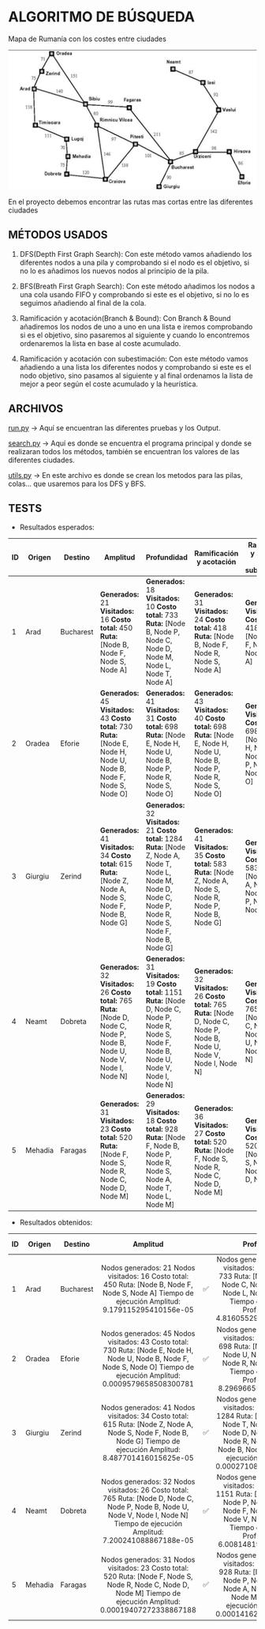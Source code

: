 # ALGORITMO DE BÚSQUEDA

Mapa de Rumanía con los costes entre ciudades

![Mapa de Rumania para práctica](./mapa.png)

En el proyecto debemos encontrar las rutas mas cortas entre las diferentes ciudades

## MÉTODOS USADOS

1. DFS(Depth First Graph Search): Con este método vamos añadiendo los diferentes nodos a una pila y comprobando si el nodo es el objetivo, si no lo es añadimos los nuevos nodos al principio de la pila.

2. BFS(Breath First Graph Search): Con este método añadimos los nodos a una cola usando FIFO y comprobando si este es el objetivo, si no lo es seguimos añadiendo al final de la cola.

3. Ramificación y acotación(Branch & Bound): Con Branch & Bound añadiremos los nodos de uno a uno en una lista e iremos comprobando si es el objetivo, sino pasaremos al siguiente y cuando lo encontremos ordenaremos la lista en base al coste acumulado.

4. Ramificación y acotación con subestimación: Con este método vamos añadiendo a una lista los diferentes nodos y comprobando si este es el nodo objetivo, sino pasamos al siguiente y al final ordenamos la lista de mejor a peor según el coste acumulado y la heurística.

## ARCHIVOS

[run.py](./run.py) -> Aquí se encuentran las diferentes pruebas y los Output.

[search.py](./search.py) -> Aquí es donde se encuentra el programa principal y donde se realizaran todos los métodos, también se encuentran los valores de las diferentes ciudades.

[utils.py](./utils.py) -> En este archivo es donde se crean los metodos para las pilas, colas... que usaremos para los DFS y BFS.

## TESTS

- Resultados esperados:

| ID  | Origen  | Destino   | Amplitud                                                                                                                            | Profundidad                                                                                                                                                                  | Ramificación y acotación                                                                                                            | Ramificación y acotación con subestimación                                                                                          |
| --- | ------- | --------- | ----------------------------------------------------------------------------------------------------------------------------------- | ---------------------------------------------------------------------------------------------------------------------------------------------------------------------------- | ----------------------------------------------------------------------------------------------------------------------------------- | ----------------------------------------------------------------------------------------------------------------------------------- |
| 1   | Arad    | Bucharest | **Generados:** 21 **Visitados:** 16 **Costo total:** 450 **Ruta:** [Node B, Node F, Node S, Node A]                                 | **Generados:** 18 **Visitados:** 10 **Costo total:** 733 **Ruta:** [Node B, Node P, Node C, Node D, Node M, Node L, Node T, Node A]                                          | **Generados:** 31 **Visitados:** 24 **Costo total:** 418 **Ruta:** [Node B, Node F, Node R, Node S, Node A]                         | **Generados:** 5 **Visitados:** 16 **Costo total:** 418 **Ruta:** [Node B, Node F, Node R, Node S, Node A]                          |
| 2   | Oradea  | Eforie    | **Generados:** 45 **Visitados:** 43 **Costo total:** 730 **Ruta:** [Node E, Node H, Node U, Node B, Node F, Node S, Node O]         | **Generados:** 41 **Visitados:** 31 **Costo total:** 698 **Ruta:** [Node E, Node H, Node U, Node B, Node P, Node R, Node S, Node O]                                          | **Generados:** 43 **Visitados:** 40 **Costo total:** 698 **Ruta:** [Node E, Node H, Node U, Node B, Node P, Node R, Node S, Node O] | **Generados:** 32 **Visitados:** 15 **Costo total:** 698 **Ruta:** [Node E, Node H, Node U, Node B, Node P, Node R, Node S, Node O] |
| 3   | Giurgiu | Zerind    | **Generados:** 41 **Visitados:** 34 **Costo total:** 615 **Ruta:** [Node Z, Node A, Node S, Node F, Node B, Node G]                 | **Generados:** 32 **Visitados:** 21 **Costo total:** 1284 **Ruta:** [Node Z, Node A, Node T, Node L, Node M, Node D, Node C, Node P, Node R, Node S, Node F, Node B, Node G] | **Generados:** 41 **Visitados:** 35 **Costo total:** 583 **Ruta:** [Node Z, Node A, Node S, Node R, Node P, Node B, Node G]         | **Generados:** 26 **Visitados:** 12 **Costo total:** 583 **Ruta:** [Node Z, Node A, Node S, Node R, Node P, Node B, Node G]         |
| 4   | Neamt   | Dobreta   | **Generados:** 32 **Visitados:** 26 **Costo total:** 765 **Ruta:** [Node D, Node C, Node P, Node B, Node U, Node V, Node I, Node N] | **Generados:** 31 **Visitados:** 19 **Costo total:** 1151 **Ruta:** [Node D, Node C, Node P, Node R, Node S, Node F, Node B, Node U, Node V, Node I, Node N]                 | **Generados:** 32 **Visitados:** 26 **Costo total:** 765 **Ruta:** [Node D, Node C, Node P, Node B, Node U, Node V, Node I, Node N] | **Generados:** 23 **Visitados:** 12 **Costo total:** 765 **Ruta:** [Node D, Node C, Node P, Node B, Node U, Node V, Node I, Node N] |
| 5   | Mehadia | Faragas   | **Generados:** 31 **Visitados:** 23 **Costo total:** 520 **Ruta:** [Node F, Node S, Node R, Node C, Node D, Node M]                 | **Generados:** 29 **Visitados:** 18 **Costo total:** 928 **Ruta:** [Node F, Node B, Node P, Node R, Node S, Node A, Node T, Node L, Node M]                                  | **Generados:** 36 **Visitados:** 27 **Costo total:** 520 **Ruta:** [Node F, Node S, Node R, Node C, Node D, Node M]                 | **Generados:** 25 **Visitados:** 16 **Costo total:** 520 **Ruta:** [Node F, Node S, Node R, Node C, Node D, Node M]                 |

- Resultados obtenidos:

| ID  | Origen  | Destino   |                                                                                      Amplitud                                                                                       |     |                                                                                                           Profundidad                                                                                                            |     |                                                                                Ramificación y acotación                                                                                |     |                                                                       Ramificación y acotación con subestimación                                                                        |     |
| --- | ------- | --------- | :---------------------------------------------------------------------------------------------------------------------------------------------------------------------------------: | :-: | :------------------------------------------------------------------------------------------------------------------------------------------------------------------------------------------------------------------------------: | :-: | :------------------------------------------------------------------------------------------------------------------------------------------------------------------------------------: | :-: | :-------------------------------------------------------------------------------------------------------------------------------------------------------------------------------------: | :-: |
| 1   | Arad    | Bucharest |                 Nodos generados: 21 Nodos visitados: 16 Costo total: 450 Ruta: [Node B, Node F, Node S, Node A] Tiempo de ejecución Amplitud: 9.179115295410156e-05                 | ✅  |                     Nodos generados: 18 Nodos visitados: 10 Costo total: 733 Ruta: [Node B, Node P, Node C, Node D, Node M, Node L, Node T, Node A] Tiempo de ejecución Profundidad: 4.8160552978515625e-05                      | ✅  |             Nodos generados: 31 Nodos visitados: 24 Costo total: 418 Ruta: [Node B, Node P, Node R, Node S, Node A] Tiempo de ejecución Profundidad: 8.487701416015625e-05             | ✅  |              Nodos generados: 16 Nodos visitados: 6 Costo total: 418 Ruta: [Node B, Node P, Node R, Node S, Node A] Tiempo de ejecución Profundidad: 6.818771362304688e-05              | ❌  |
| 2   | Oradea  | Eforie    |     Nodos generados: 45 Nodos visitados: 43 Costo total: 730 Ruta: [Node E, Node H, Node U, Node B, Node F, Node S, Node O] Tiempo de ejecución Amplitud: 0.0009579658508300781     | ✅  |                      Nodos generados: 41 Nodos visitados: 31 Costo total: 698 Ruta: [Node E, Node H, Node U, Node B, Node P, Node R, Node S, Node O] Tiempo de ejecución Profundidad: 8.296966552734375e-05                      | ✅  |  Nodos generados: 43 Nodos visitados: 40 Costo total: 698 Ruta: [Node E, Node H, Node U, Node B, Node P, Node R, Node S, Node O] Tiempo de ejecución Profundidad: 9.918212890625e-05   | ✅  | Nodos generados: 32 Nodos visitados: 15 Costo total: 698 Ruta: [Node E, Node H, Node U, Node B, Node P, Node R, Node S, Node O] Tiempo de ejecución Profundidad: 0.00013065338134765625 | ✅  |
| 3   | Giurgiu | Zerind    |         Nodos generados: 41 Nodos visitados: 34 Costo total: 615 Ruta: [Node Z, Node A, Node S, Node F, Node B, Node G] Tiempo de ejecución Amplitud: 8.487701416015625e-05         | ✅  | Nodos generados: 32 Nodos visitados: 21 Costo total: 1284 Ruta: [Node Z, Node A, Node T, Node L, Node M, Node D, Node C, Node P, Node R, Node S, Node F, Node B, Node G] Tiempo de ejecución Profundidad: 0.00027108192443847656 | ✅  |    Nodos generados: 41 Nodos visitados: 34 Costo total: 583 Ruta: [Node Z, Node A, Node S, Node R, Node P, Node B, Node G] Tiempo de ejecución Profundidad: 0.00010991096496582031     | ❌  |     Nodos generados: 26 Nodos visitados: 12 Costo total: 583 Ruta: [Node Z, Node A, Node S, Node R, Node P, Node B, Node G] Tiempo de ejecución Profundidad: 0.00010180473327636719     | ✅  |
| 4   | Neamt   | Dobreta   | Nodos generados: 32 Nodos visitados: 26 Costo total: 765 Ruta: [Node D, Node C, Node P, Node B, Node U, Node V, Node I, Node N] Tiempo de ejecución Amplitud: 7.200241088867188e-05 | ✅  |         Nodos generados: 31 Nodos visitados: 19 Costo total: 1151 Ruta: [Node D, Node C, Node P, Node R, Node S, Node F, Node B, Node U, Node V, Node I, Node N] Tiempo de ejecución Profundidad: 6.008148193359375e-05          | ✅  | Nodos generados: 32 Nodos visitados: 26 Costo total: 765 Ruta: [Node D, Node C, Node P, Node B, Node U, Node V, Node I, Node N] Tiempo de ejecución Profundidad: 0.0002498626708984375 | ✅  | Nodos generados: 23 Nodos visitados: 12 Costo total: 765 Ruta: [Node D, Node C, Node P, Node B, Node U, Node V, Node I, Node N] Tiempo de ejecución Profundidad: 0.00019407272338867188 | ✅  |
| 5   | Mehadia | Faragas   |        Nodos generados: 31 Nodos visitados: 23 Costo total: 520 Ruta: [Node F, Node S, Node R, Node C, Node D, Node M] Tiempo de ejecución Amplitud: 0.00019407272338867188         | ✅  |                 Nodos generados: 29 Nodos visitados: 18 Costo total: 928 Ruta: [Node F, Node B, Node P, Node R, Node S, Node A, Node T, Node L, Node M] Tiempo de ejecución Profundidad: 0.00014162063598632812                  | ✅  |         Nodos generados: 36 Nodos visitados: 27 Costo total: 520 Ruta: [Node F, Node S, Node R, Node C, Node D, Node M] Tiempo de ejecución Profundidad: 0.0001461505889892578         | ✅  |         Nodos generados: 25 Nodos visitados: 14 Costo total: 520 Ruta: [Node F, Node S, Node R, Node C, Node D, Node M] Tiempo de ejecución Profundidad: 0.00014781951904296875         | ❌  |
